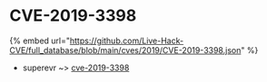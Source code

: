 # CVE-2019-3398
{% embed url="https://github.com/Live-Hack-CVE/full_database/blob/main/cves/2019/CVE-2019-3398.json" %}

* superevr ~> [cve-2019-3398](https://www.alice-snow.ru/2019/database/cve-2019-3398/cve-2019-3398-superevr)